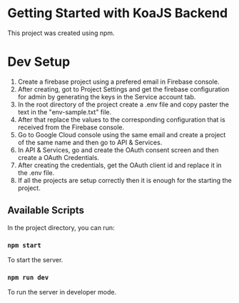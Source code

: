 # Getting Started with KoaJS Backend

This project was created using npm.


# Dev Setup 
1) Create a firebase project using a prefered email in Firebase console.
2) After creating, got to Project Settings and get the firebase configuration for admin by generating the keys in the Service account tab.
3) In the root directory of the project create a .env file and copy paster the text in the "env-sample.txt" file.
4) After that replace the values to the corresponding configuration that is received from the Firebase console.
5) Go to Google Cloud console using the same email and create a project of the same name and then go to API & Services.
6) In API & Services, go and create the OAuth consent screen and then create a OAuth Credentials.
7) After creating the credentials, get the OAuth client id and replace it in the .env file.
8) If all the projects are setup correctly then it is enough for the starting the project.

## Available Scripts

In the project directory, you can run:

### `npm start`

To start the server.


### `npm run dev`

To run the server in developer mode.


